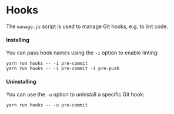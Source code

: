 Hooks
=====

The `manage.js` script is used to manage Git hooks, e.g. to lint code.

#### Installing

You can pass hook names using the `-i` option to enable linting:

```
yarn run hooks -- -i pre-commit
yarn run hooks -- -i pre-commit -i pre-push
```


#### Uninstalling

You can use the `-u` option to uninstall a specific Git hook:


```
yarn run hooks -- -u pre-commit
```
